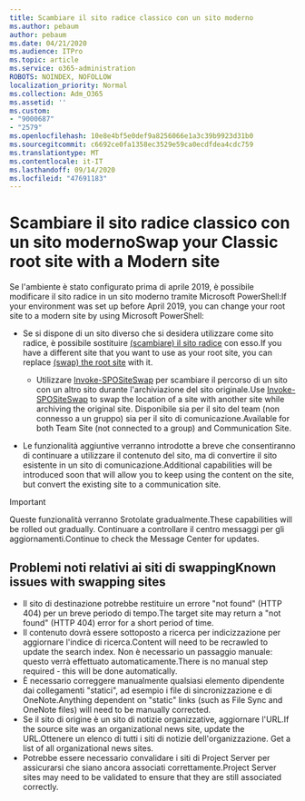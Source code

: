 ```yaml
---
title: Scambiare il sito radice classico con un sito moderno
ms.author: pebaum
author: pebaum
ms.date: 04/21/2020
ms.audience: ITPro
ms.topic: article
ms.service: o365-administration
ROBOTS: NOINDEX, NOFOLLOW
localization_priority: Normal
ms.collection: Adm_O365
ms.assetid: ''
ms.custom:
- "9000687"
- "2579"
ms.openlocfilehash: 10e8e4bf5e0def9a8256066e1a3c39b9923d31b0
ms.sourcegitcommit: c6692ce0fa1358ec3529e59ca0ecdfdea4cdc759
ms.translationtype: MT
ms.contentlocale: it-IT
ms.lasthandoff: 09/14/2020
ms.locfileid: "47691183"
---
```

# <a name="swap-your-classic-root-site-with-a-modern-site"></a><span data-ttu-id="d6491-102">Scambiare il sito radice classico con un sito moderno</span><span class="sxs-lookup"><span data-stu-id="d6491-102">Swap your Classic root site with a Modern site</span></span>

<span data-ttu-id="d6491-103">Se l'ambiente è stato configurato prima di aprile 2019, è possibile modificare il sito radice in un sito moderno tramite Microsoft PowerShell:</span><span class="sxs-lookup"><span data-stu-id="d6491-103">If your environment was set up before April 2019, you can change your root site to a modern site by using Microsoft PowerShell:</span></span>

- <span data-ttu-id="d6491-104">Se si dispone di un sito diverso che si desidera utilizzare come sito radice, è possibile sostituire [(scambiare) il sito radice](https://docs.microsoft.com/sharepoint/modern-root-site) con esso.</span><span class="sxs-lookup"><span data-stu-id="d6491-104">If you have a different site that you want to use as your root site, you can replace [(swap) the root site](https://docs.microsoft.com/sharepoint/modern-root-site) with it.</span></span> 
    - <span data-ttu-id="d6491-105">Utilizzare [Invoke-SPOSiteSwap](https://docs.microsoft.com/powershell/module/sharepoint-online/invoke-spositeswap?view=sharepoint-ps) per scambiare il percorso di un sito con un altro sito durante l'archiviazione del sito originale.</span><span class="sxs-lookup"><span data-stu-id="d6491-105">Use [Invoke-SPOSiteSwap](https://docs.microsoft.com/powershell/module/sharepoint-online/invoke-spositeswap?view=sharepoint-ps) to swap the location of a site with another site while archiving the original site.</span></span> <span data-ttu-id="d6491-106">Disponibile sia per il sito del team (non connesso a un gruppo) sia per il sito di comunicazione.</span><span class="sxs-lookup"><span data-stu-id="d6491-106">Available for both Team Site (not connected to a group) and Communication Site.</span></span> 

- <span data-ttu-id="d6491-107">Le funzionalità aggiuntive verranno introdotte a breve che consentiranno di continuare a utilizzare il contenuto del sito, ma di convertire il sito esistente in un sito di comunicazione.</span><span class="sxs-lookup"><span data-stu-id="d6491-107">Additional capabilities will be introduced soon that will allow you to keep using the content on the site, but convert the existing site to a communication site.</span></span> 
>[!Important]
><span data-ttu-id="d6491-108">Queste funzionalità verranno Srotolate gradualmente.</span><span class="sxs-lookup"><span data-stu-id="d6491-108">These capabilities will be rolled out gradually.</span></span> <span data-ttu-id="d6491-109">Continuare a controllare il centro messaggi per gli aggiornamenti.</span><span class="sxs-lookup"><span data-stu-id="d6491-109">Continue to check the Message Center for updates.</span></span> 

## <a name="known-issues-with-swapping-sites"></a><span data-ttu-id="d6491-110">Problemi noti relativi ai siti di swapping</span><span class="sxs-lookup"><span data-stu-id="d6491-110">Known issues with swapping sites</span></span>

- <span data-ttu-id="d6491-111">Il sito di destinazione potrebbe restituire un errore "not found" (HTTP 404) per un breve periodo di tempo.</span><span class="sxs-lookup"><span data-stu-id="d6491-111">The target site may return a "not found" (HTTP 404) error for a short period of time.</span></span>
- <span data-ttu-id="d6491-112">Il contenuto dovrà essere sottoposto a ricerca per indicizzazione per aggiornare l'indice di ricerca.</span><span class="sxs-lookup"><span data-stu-id="d6491-112">Content will need to be recrawled to update the search index.</span></span> <span data-ttu-id="d6491-113">Non è necessario un passaggio manuale: questo verrà effettuato automaticamente.</span><span class="sxs-lookup"><span data-stu-id="d6491-113">There is no manual step required - this will be done automatically.</span></span>
- <span data-ttu-id="d6491-114">È necessario correggere manualmente qualsiasi elemento dipendente dai collegamenti "statici", ad esempio i file di sincronizzazione e di OneNote.</span><span class="sxs-lookup"><span data-stu-id="d6491-114">Anything dependent on "static" links (such as File Sync and OneNote files) will need to be manually corrected.</span></span>
- <span data-ttu-id="d6491-115">Se il sito di origine è un sito di notizie organizzative, aggiornare l'URL.</span><span class="sxs-lookup"><span data-stu-id="d6491-115">If the source site was an organizational news site, update the URL.</span></span><span data-ttu-id="d6491-116">Ottenere un elenco di tutti i siti di notizie dell'organizzazione.</span><span class="sxs-lookup"><span data-stu-id="d6491-116"> Get a list of all organizational news sites.</span></span>
- <span data-ttu-id="d6491-117">Potrebbe essere necessario convalidare i siti di Project Server per assicurarsi che siano ancora associati correttamente.</span><span class="sxs-lookup"><span data-stu-id="d6491-117">Project Server sites may need to be validated to ensure that they are still associated correctly.</span></span>
